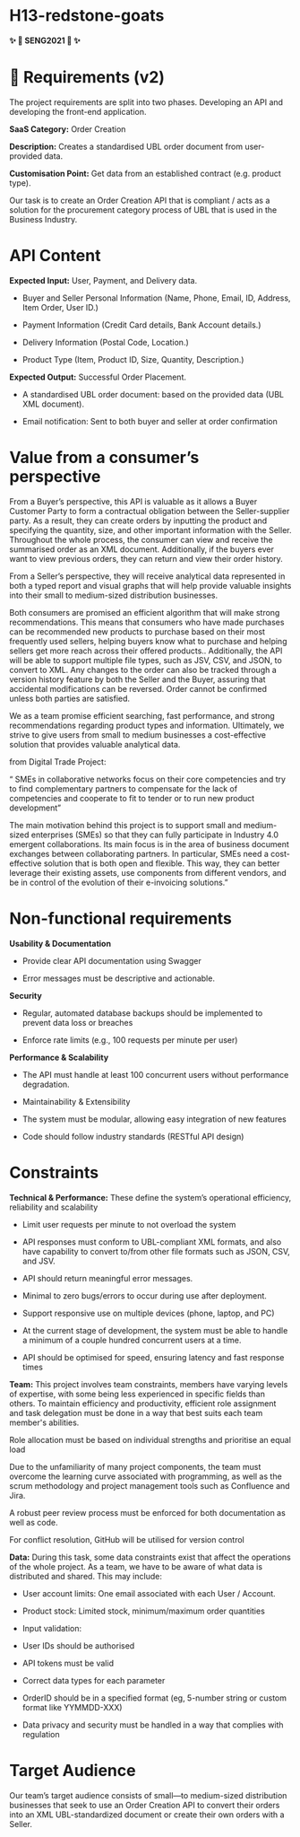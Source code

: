# H13-redstone-goats
**✨ 💖  SENG2021 💖  ✨**

# 💬 Requirements (v2)
The project requirements are split into two phases. Developing an API and developing the front-end application. 

**SaaS Category:** Order Creation

**Description:** Creates a standardised UBL order document from user-provided data. 

**Customisation Point:** Get data from an established contract (e.g. product type). 

Our task is to create an Order Creation API that is compliant / acts as a solution for the procurement category process of UBL that is used in the Business Industry.

# API Content

**Expected Input:** User, Payment, and Delivery data.

  - Buyer and Seller Personal Information (Name, Phone, Email, ID, Address, Item Order, User ID.)

  - Payment Information (Credit Card details, Bank Account details.)

  - Delivery Information (Postal Code, Location.)

  - Product Type (Item, Product ID, Size, Quantity, Description.)

**Expected Output:** Successful Order Placement.

  - A standardised UBL order document: based on the provided data (UBL XML document).

  - Email notification: Sent to both buyer and seller at order confirmation

# Value from a consumer’s perspective

From a Buyer’s perspective, this API is valuable as it allows a Buyer Customer Party to form a contractual obligation between the Seller-supplier party. As a result, they can create orders by inputting the product and specifying the quantity, size, and other important information with the Seller. Throughout the whole process, the consumer can view and receive the summarised order as an XML document. Additionally, if the buyers ever want to view previous orders, they can return and view their order history. 

From a Seller’s perspective, they will receive analytical data represented in both a typed report and visual graphs that will help provide valuable insights into their small to medium-sized distribution businesses.

Both consumers are promised an efficient algorithm that will make strong recommendations. This means that consumers who have made purchases can be recommended new products to purchase based on their most frequently used sellers, helping buyers know what to purchase and helping sellers get more reach across their offered products.. Additionally, the API will be able to support multiple file types, such as JSV, CSV, and JSON, to convert to XML. Any changes to the order can also be tracked through a version history feature by both the Seller and the Buyer, assuring that accidental modifications can be reversed. Order cannot be confirmed unless both parties are satisfied. 

We as a team promise efficient searching, fast performance, and strong recommendations regarding product types and information. Ultimately, we strive to give users from small to medium businesses a cost-effective solution that provides valuable analytical data.

from Digital Trade Project:

“ SMEs in collaborative networks focus on their core competencies and try to find complementary partners to compensate for the lack of competencies and cooperate to fit to tender or to run new product development”

The main motivation behind this project is to support small and medium-sized enterprises (SMEs) so that they can fully participate in Industry 4.0 emergent collaborations. Its main focus is in the area of business document exchanges between collaborating partners. In particular, SMEs need a cost-effective solution that is both open and flexible. This way, they can better leverage their existing assets, use components from different vendors, and be in control of the evolution of their e-invoicing solutions.”

# Non-functional requirements

**Usability & Documentation**

  - Provide clear API documentation using Swagger

  - Error messages must be descriptive and actionable.

**Security**

  - Regular, automated database backups should be implemented to prevent data loss or breaches

  - Enforce rate limits (e.g., 100 requests per minute per user)

**Performance & Scalability**

  - The API must handle at least 100 concurrent users without performance degradation.

  - Maintainability & Extensibility

  - The system must be modular, allowing easy integration of new features

  - Code should follow industry standards (RESTful API design)

# Constraints

**Technical & Performance:** These define the system’s operational efficiency, reliability and scalability

  - Limit user requests per minute to not overload the system

  - API responses must conform to UBL-compliant XML formats, and also have capability to convert to/from other file formats such as JSON, CSV, and JSV.

  - API should return meaningful error messages.

  - Minimal to zero bugs/errors to occur during use after deployment.

  - Support responsive use on multiple devices (phone, laptop, and PC)

  - At the current stage of development, the system must be able to handle a minimum of a couple hundred concurrent users at a time.

  - API should be optimised for speed, ensuring latency and fast response times

**Team:** This project involves team constraints, members have varying levels of expertise, with some being less experienced in specific fields than others. To maintain efficiency and productivity, efficient role assignment and task delegation must be done in a way that best suits each team member's abilities. 

Role allocation must be based on individual strengths and prioritise an equal load

Due to the unfamiliarity of many project components, the team must overcome the learning curve associated with programming, as well as the scrum methodology and project management tools such as Confluence and Jira.

A robust peer review process must be enforced for both documentation as well as code.

For conflict resolution, GitHub will be utilised for version control

**Data:** During this task, some data constraints exist that affect the operations of the whole project. As a team, we have to be aware of what data is distributed and shared. This may include:

  - User account limits: One email associated with each User / Account.

  - Product stock: Limited stock, minimum/maximum order quantities

  - Input validation:

  - User IDs should be authorised

  - API tokens must be valid

  - Correct data types for each parameter

  - OrderID should be in a specified format (eg, 5-number string or custom format like YYMMDD-XXX)

  - Data privacy and security must be handled in a way that complies with regulation

# Target Audience

Our team’s target audience consists of small—to medium-sized distribution businesses that seek to use an Order Creation API to convert their orders into an XML UBL-standardized document or create their own orders with a Seller. 

